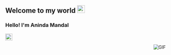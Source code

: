 <!--
**aninda20/aninda20** is a ✨ _special_ ✨ repository because its `README.md` (this file) appears on your GitHub profile.

Here are some ideas to get you started:

- 🔭 I’m currently working on ...
- 🌱 I’m currently learning ...
- 👯 I’m looking to collaborate on ...
- 🤔 I’m looking for help with ...
- 💬 Ask me about ...
- 📫 How to reach me: ...
- 😄 Pronouns: ...
- ⚡ Fun fact: ...
-->

<!-- [Web-developer](https://user-images.githubusercontent.com/46484569/88458558-8c31eb80-ceac-11ea-8058-a555f9e1b660.png)
     -->
## Welcome to my world <img src="https://github.com/TheDudeThatCode/TheDudeThatCode/blob/master/Assets/Earth.gif" width="24px">

### Hello! I'm Aninda Mandal




<a href="https://www.linkedin.com/in/aninda-mandal/">
  <img align="left" alt="Aninda Mandal" width="22px" src="https://cdn.jsdelivr.net/npm/simple-icons@v3/icons/linkedin.svg" />
</a>


<br />
<br />

  <img align="right" alt="GIF" src="https://media.giphy.com/media/836HiJc7pgzy8iNXCn/giphy.gif" />
  


<!--
<br>
<p align='center'>
  <img align="center" src="https://github-readme-stats.vercel.app/api?username=aninda20&show_icons=true&title_color=fff&icon_color=79ff97&text_color=efefef&bg_color=24292e" alt="Aninda Mandal's Github Stats">
</p>
-->
 




